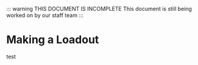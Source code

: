 ::: warning THIS DOCUMENT IS INCOMPLETE
This document is still being worked on by our staff team
:::

# Making a Loadout

test
